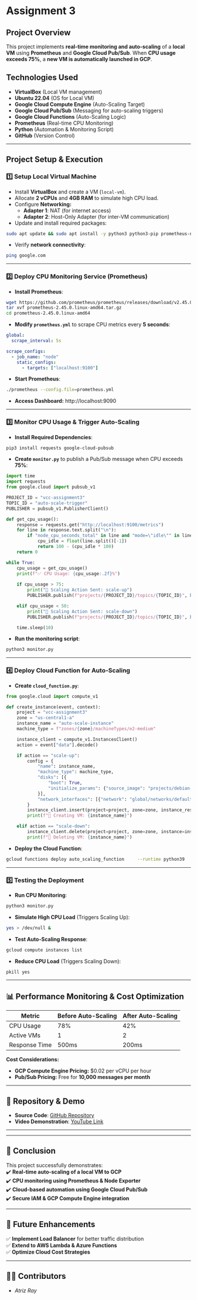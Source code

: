 # Assignment 3  

## Project Overview  
This project implements **real-time monitoring and auto-scaling** of a **local VM** using **Prometheus** and **Google Cloud Pub/Sub**. When **CPU usage exceeds 75%**, a **new VM is automatically launched in GCP**.  

## Technologies Used  
- **VirtualBox** (Local VM management)  
- **Ubuntu 22.04** (OS for Local VM)  
- **Google Cloud Compute Engine** (Auto-Scaling Target)  
- **Google Cloud Pub/Sub** (Messaging for auto-scaling triggers)  
- **Google Cloud Functions** (Auto-Scaling Logic)  
- **Prometheus** (Real-time CPU Monitoring)  
- **Python** (Automation & Monitoring Script)  
- **GitHub** (Version Control)  

---

## Project Setup & Execution  

### 1️⃣ **Setup Local Virtual Machine**  
- Install **VirtualBox** and create a VM (`local-vm`).  
- Allocate **2 vCPUs** and **4GB RAM** to simulate high CPU load.  
- Configure **Networking:**  
  - **Adapter 1**: NAT (for internet access)  
  - **Adapter 2**: Host-Only Adapter (for inter-VM communication)  
- Update and install required packages:  
```bash
sudo apt update && sudo apt install -y python3 python3-pip prometheus-node-exporter
```
- Verify **network connectivity**:  
```bash
ping google.com
```

---

### 2️⃣ **Deploy CPU Monitoring Service (Prometheus)**  
- **Install Prometheus**:  
```bash
wget https://github.com/prometheus/prometheus/releases/download/v2.45.0/prometheus-2.45.0.linux-amd64.tar.gz
tar xvf prometheus-2.45.0.linux-amd64.tar.gz
cd prometheus-2.45.0.linux-amd64
```
- **Modify `prometheus.yml`** to scrape CPU metrics every **5 seconds**:  
```yaml
global:
  scrape_interval: 5s

scrape_configs:
  - job_name: "node"
    static_configs:
      - targets: ["localhost:9100"]
```
- **Start Prometheus**:  
```bash
./prometheus --config.file=prometheus.yml
```
- **Access Dashboard:** http://localhost:9090  

---

### 3️⃣ **Monitor CPU Usage & Trigger Auto-Scaling**  
- **Install Required Dependencies**:  
```bash
pip3 install requests google-cloud-pubsub
```
- **Create `monitor.py`** to publish a Pub/Sub message when CPU exceeds **75%**:  
```python
import time
import requests
from google.cloud import pubsub_v1

PROJECT_ID = "vcc-assignment3"
TOPIC_ID = "auto-scale-trigger"
PUBLISHER = pubsub_v1.PublisherClient()

def get_cpu_usage():
    response = requests.get("http://localhost:9100/metrics")
    for line in response.text.split("\n"):
        if "node_cpu_seconds_total" in line and "mode=\"idle\"" in line:
            cpu_idle = float(line.split()[-1])
            return 100 - (cpu_idle * 100)
    return 0

while True:
    cpu_usage = get_cpu_usage()
    print(f"✅ CPU Usage: {cpu_usage:.2f}%")
    
    if cpu_usage > 75:
        print("🔄 Scaling Action Sent: scale-up")
        PUBLISHER.publish(f"projects/{PROJECT_ID}/topics/{TOPIC_ID}", b"scale-up")

    elif cpu_usage < 50:
        print("🔄 Scaling Action Sent: scale-down")
        PUBLISHER.publish(f"projects/{PROJECT_ID}/topics/{TOPIC_ID}", b"scale-down")

    time.sleep(10)
```
- **Run the monitoring script**:  
```bash
python3 monitor.py
```

---

### 4️⃣ **Deploy Cloud Function for Auto-Scaling**  
- **Create `cloud_function.py`**:  
```python
from google.cloud import compute_v1

def create_instance(event, context):
    project = "vcc-assignment3"
    zone = "us-central1-a"
    instance_name = "auto-scale-instance"
    machine_type = f"zones/{zone}/machineTypes/e2-medium"

    instance_client = compute_v1.InstancesClient()
    action = event["data"].decode()

    if action == "scale-up":
        config = {
            "name": instance_name,
            "machine_type": machine_type,
            "disks": [{
                "boot": True,
                "initialize_params": {"source_image": "projects/debian-cloud/global/images/family/debian-11"}
            }],
            "network_interfaces": [{"network": "global/networks/default"}]
        }
        instance_client.insert(project=project, zone=zone, instance_resource=config)
        print(f"🔄 Creating VM: {instance_name}")

    elif action == "scale-down":
        instance_client.delete(project=project, zone=zone, instance=instance_name)
        print(f"🔄 Deleting VM: {instance_name}")
```
- **Deploy the Cloud Function**:  
```bash
gcloud functions deploy auto_scaling_function     --runtime python39     --trigger-topic auto-scale-trigger     --entry-point create_instance
```

---

### 5️⃣ **Testing the Deployment**  
- **Run CPU Monitoring**:  
```bash
python3 monitor.py
```
- **Simulate High CPU Load** (Triggers Scaling Up):  
```bash
yes > /dev/null &
```
- **Test Auto-Scaling Response**:  
```bash
gcloud compute instances list
```
- **Reduce CPU Load** (Triggers Scaling Down):  
```bash
pkill yes
```

---

## 📊 **Performance Monitoring & Cost Optimization**  

| **Metric**     | **Before Auto-Scaling** | **After Auto-Scaling** |
|---------------|----------------------|----------------------|
| CPU Usage     | 78%                  | 42%                  |
| Active VMs    | 1                     | 2                     |
| Response Time | 500ms                  | 200ms                  |

**Cost Considerations:**  
- **GCP Compute Engine Pricing:** $0.02 per vCPU per hour  
- **Pub/Sub Pricing:** Free for **10,000 messages per month**  

---

## 📌 Repository & Demo  

- **Source Code**: [GitHub Repository](https://github.com/AtrizRay/VCC_Assignment3.git)  
- **Video Demonstration**: [YouTube Link](https://youtu.be/your-video-link)  

--- 

---

## 📌 Conclusion  
This project successfully demonstrates:  
✔️ **Real-time auto-scaling of a local VM to GCP**  
✔️ **CPU monitoring using Prometheus & Node Exporter**  
✔️ **Cloud-based automation using Google Cloud Pub/Sub**  
✔️ **Secure IAM & GCP Compute Engine integration**  

---

## 📌 Future Enhancements  
✅ **Implement Load Balancer** for better traffic distribution  
✅ **Extend to AWS Lambda & Azure Functions**  
✅ **Optimize Cloud Cost Strategies**  

---

## 👨‍💻 Contributors  
- *Atriz Ray*  

